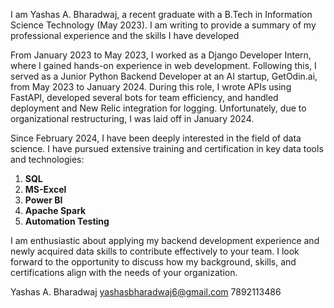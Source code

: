 I am Yashas A. Bharadwaj, a recent graduate with a B.Tech in Information Science Technology (May 2023). I am writing to provide a summary of my professional experience and the skills I have developed

From January 2023 to May 2023, I worked as a Django Developer Intern, where I gained hands-on experience in web development. Following this, I served as a Junior Python Backend Developer at an AI startup, GetOdin.ai, from May 2023 to January 2024. During this role, I wrote APIs using FastAPI, developed several bots for team efficiency, and handled deployment and New Relic integration for logging. Unfortunately, due to organizational restructuring, I was laid off in January 2024.

Since February 2024, I have been deeply interested in the field of data science. I have pursued extensive training and certification in key data tools and technologies:

1. **SQL**
2. **MS-Excel**
3. **Power BI**
4. **Apache Spark**
5. **Automation Testing**

I am enthusiastic about applying my backend development experience and newly acquired data skills to contribute effectively to your team. I look forward to the opportunity to discuss how my background, skills, and certifications align with the needs of your organization.

Yashas A. Bharadwaj
yashasbharadwaj6@gmail.com 
7892113486




